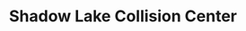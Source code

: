 ---
title: "Shadow Lake Collision Center"
url: /papillon/shadow-lake-collision-center/
shop: Autowerkstatt
---